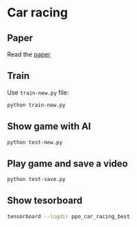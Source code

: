 # Car racing

## Paper
Read the [paper](https://github.com/daloni/course-big-data-and-ai/blob/main/ai/project/paper/Reinforcement-Learning.pdf)

## Train
Use `train-new.py` file:
```sh
python train-new.py
```

## Show game with AI
```sh
python test-new.py
```

## Play game and save a video
```sh
python test-save.py
```

## Show tesorboard
```sh
tensorboard --logdir ppo_car_racing_best
```

